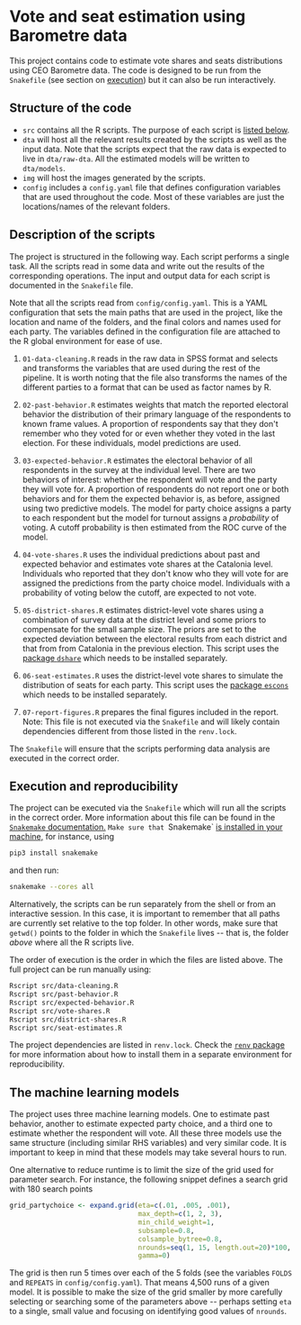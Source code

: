 # Vote and seat estimation using Barometre data

This project contains code to estimate vote shares and seats
distributions using CEO Barometre data. The code is designed to be run
from the `Snakefile` (see section on [execution](#execution)) but it
can also be run interactively.

## Structure of the code

- `src` contains all the R scripts. The purpose of each script is
  [listed below](#description-of-the-scripts).
- `dta` will host all the relevant results created by the scripts as
  well as the input data. Note that the scripts expect that the raw
  data is expected to live in `dta/raw-dta`. All the estimated models
  will be written to `dta/models`.
- `img` will host the images generated by the scripts. 
- `config` includes a `config.yaml` file that defines configuration
  variables that are used throughout the code. Most of these variables
  are just the locations/names of the relevant folders. 
  
## Description of the scripts

The project is structured in the following way. Each script performs a
single task. All the scripts read in some data and write out the
results of the corresponding operations. The input and output data for
each script is documented in the `Snakefile` file.

Note that all the scripts read from `config/config.yaml`. This is a
YAML configuration that sets the main paths that are used in the
project, like the location and name of the folders, and the final
colors and names used for each party. The variables defined in the
configuration file are attached to the R global environment for ease
of use.

1. `01-data-cleaning.R` reads in the raw data in SPSS format and selects
   and transforms the variables that are used during the rest of the
   pipeline. It is worth noting that the file also transforms the
   names of the different parties to a format that can be used as
   factor names by R.

2. `02-past-behavior.R` estimates weights that match the reported
   electoral behavior the distribution of their primary language of
   the respondents to known frame values. A proportion of respondents
   say that they don't remember who they voted for or even whether
   they voted in the last election. For these individuals, model
   predictions are used.
   
3. `03-expected-behavior.R` estimates the electoral behavior of all
   respondents in the survey at the individual level. There are two
   behaviors of interest: whether the respondent will vote and the
   party they will vote for. A proportion of respondents do not report
   one or both behaviors and for them the expected behavior is, as
   before, assigned using two predictive models. The model for party
   choice assigns a party to each respondent but the model for turnout
   assigns a _probability_ of voting. A cutoff probability is then
   estimated from the ROC curve of the model.
  
4. `04-vote-shares.R` uses the individual predictions about past and
   expected behavior and estimates vote shares at the Catalonia level.
   Individuals who reported that they don't know who they will vote
   for are assigned the predictions from the party choice model.
   Individuals with a probability of voting below the cutoff, are
   expected to not vote.

5. `05-district-shares.R` estimates district-level vote shares using a
   combination of survey data at the district level and some priors to
   compensate for the small sample size. The priors are set to the
   expected deviation between the electoral results from each district
   and that from from Catalonia in the previous election. This script
   uses the [package `dshare`](https://github.com/ceopinio/dshare)
   which needs to be installed separately.
  
6. `06-seat-estimates.R` uses the district-level vote shares to simulate
  the distribution of seats for each party. This script uses the
  [package `escons`](https://github.com/ceopinio/escons)
  which needs to be installed separately.
  
7. `07-report-figures.R` prepares the final figures included in the
   report. Note: This file is not executed via the `Snakefile` and
   will likely contain dependencies different from those listed in the
   `renv.lock`.
  
The `Snakefile` will ensure that the scripts performing data analysis
are executed in the correct order.

## Execution and reproducibility

The project can be executed via the `Snakefile` which will run all the
scripts in the correct order. More information about this file can be
found in the [`Snakemake`
documentation.](https://snakemake.readthedocs.io/en/stable/tutorial/short.html)
`Make sure that `Snakemake` [is installed in your
machine,](https://snakemake.readthedocs.io/en/stable/getting_started/installation.html)
for instance, using

```bash
pip3 install snakemake
```

and then run:

```bash
snakemake --cores all
```

Alternatively, the scripts can be run separately from the shell or
from an interactive session. In this case, it is important to remember
that all paths are currently set relative to the top folder. In other
words, make sure that `getwd()` points to the folder in which the
`Snakefile` lives -- that is, the folder _above_ where all the R
scripts live.

The order of execution is the order in which the files are listed
above. The full project can be run manually using:

```bash
Rscript src/data-cleaning.R
Rscript src/past-behavior.R
Rscript src/expected-behavior.R
Rscript src/vote-shares.R
Rscript src/district-shares.R
Rscript src/seat-estimates.R
```

The project dependencies are listed in `renv.lock`. Check the [`renv`
package](https://rstudio.github.io/renv/articles/renv.html) for more
information about how to install them in a separate environment for
reproducibility.

## The machine learning models

The project uses three machine learning models. One to estimate past
behavior, another to estimate expected party choice, and a third one
to estimate whether the respondent will vote. All these three models
use the same structure (including similar RHS variables) and very
similar code. It is important to keep in mind that these models may
take several hours to run. 

One alternative to reduce runtime is to limit the size of the grid used
for parameter search. For instance, the following snippet defines a
search grid with 180 search points

```r
grid_partychoice <- expand.grid(eta=c(.01, .005, .001),
                                max_depth=c(1, 2, 3),
                                min_child_weight=1,
                                subsample=0.8,
                                colsample_bytree=0.8,
                                nrounds=seq(1, 15, length.out=20)*100,
                                gamma=0)
```

The grid is then run 5 times over each of the 5 folds (see the
variables `FOLDS` and `REPEATS` in `config/config.yaml`). That means
4,500 runs of a given model. It is possible to make the size of the
grid smaller by more carefully selecting or searching some of the
parameters above -- perhaps setting `eta` to a single, small value and
focusing on identifying good values of `nrounds`.

